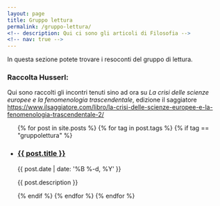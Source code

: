 ```yaml
---
layout: page
title: Gruppo lettura
permalink: /gruppo-lettura/
<!-- description: Qui ci sono gli articoli di Filosofia -->
<!-- nav: true -->
---
```


In questa sezione potete trovare i resoconti del gruppo di lettura.

### Raccolta Husserl:

Qui sono raccolti gli incontri tenuti sino ad ora su _La crisi delle scienze europee e la fenomenologia trascendentale_, edizione il saggiatore https://www.ilsaggiatore.com/libro/la-crisi-delle-scienze-europee-e-la-fenomenologia-trascendentale-2/

<div class="post">

  
  <ul class="post-list">
    {% for post in site.posts %}
    {% for tag in post.tags %}
    {% if tag == "gruppolettura" %}
        <li>
        <h3><a class="post-title" href="{{ post.url | prepend: site.baseurl }}">{{ post.title }}</a></h3>
        <p class="post-meta">{{ post.date | date: '%B %-d, %Y' }}</p>
        <p>{{ post.description }}</p>
        </li>
    {% endif %}
    {% endfor %}
    {% endfor %}
  </ul>

</div>

